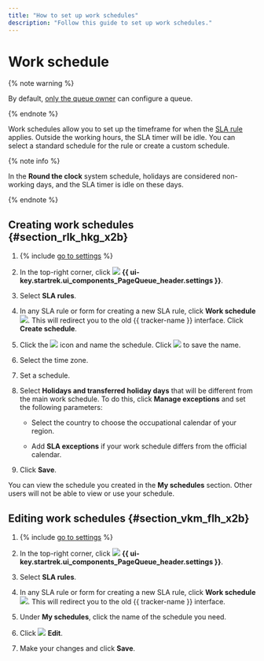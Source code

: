 ```yaml
---
title: "How to set up work schedules"
description: "Follow this guide to set up work schedules."
---
```


# Work schedule

{% note warning %}

By default, [only the queue owner](queue-access.md) can configure a queue.

{% endnote %}

Work schedules allow you to set up the timeframe for when the [SLA rule](sla.md) applies. Outside the working hours, the SLA timer will be idle. You can select a standard schedule for the rule or create a custom schedule.

{% note info %}

In the **Round the clock** system schedule, holidays are considered non-working days, and the SLA timer is idle on these days.

{% endnote %}


## Creating work schedules {#section_rlk_hkg_x2b}

1. {% include [go to settings](../../_includes/tracker/transition-page.md) %}

1. In the top-right corner, click ![](../../_assets/tracker/svg/queue-settings.svg) **{{ ui-key.startrek.ui_components_PageQueue_header.settings }}**.

1. Select **SLA rules**.

1. In any SLA rule or form for creating a new SLA rule, click **Work schedule** ![](../../_assets/console-icons/arrow-up-right-from-square.svg). This will redirect you to the old {{ tracker-name }} interface. Click **Create schedule**.

1. Click the ![](../../_assets/tracker/icon-edit.png) icon and name the schedule. Click ![](../../_assets/tracker/approve-checkmark.png) to save the name.

1. Select the time zone.

1. Set a schedule.

1. Select **Holidays and transferred holiday days** that will be different from the main work schedule. To do this, click **Manage exceptions** and set the following parameters:

   - Select the country to choose the occupational calendar of your region.

   - Add **SLA exceptions** if your work schedule differs from the official calendar.

1. Click **Save**.

You can view the schedule you created in the **My schedules** section. Other users will not be able to view or use your schedule.

## Editing work schedules {#section_vkm_flh_x2b}

1. {% include [go to settings](../../_includes/tracker/transition-page.md) %}

1. In the top-right corner, click ![](../../_assets/tracker/svg/queue-settings.svg) **{{ ui-key.startrek.ui_components_PageQueue_header.settings }}**.

1. Select **SLA rules**.

1. In any SLA rule or form for creating a new SLA rule, click **Work schedule** ![](../../_assets/console-icons/arrow-up-right-from-square.svg). This will redirect you to the old {{ tracker-name }} interface.

1. Under **My schedules**, click the name of the schedule you need.

1. Click ![](../../_assets/tracker/svg/icon-edit1.svg) **Edit**.

1. Make your changes and click **Save**.


